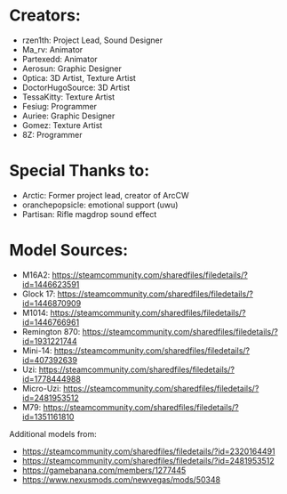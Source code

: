 # Creators:
- rzen1th: Project Lead, Sound Designer
- Ma_rv: Animator
- Partexedd: Animator
- Aerosun: Graphic Designer
- 0ptica: 3D Artist, Texture Artist
- DoctorHugoSource: 3D Artist
- TessaKitty: Texture Artist
- Fesiug: Programmer
- Auriee: Graphic Designer
- Gomez: Texture Artist
- 8Z: Programmer

# Special Thanks to:
- Arctic: Former project lead, creator of ArcCW
- oranchepopsicle: emotional support (uwu)
- Partisan: Rifle magdrop sound effect

# Model Sources:
- M16A2: https://steamcommunity.com/sharedfiles/filedetails/?id=1446623591
- Glock 17: https://steamcommunity.com/sharedfiles/filedetails/?id=1446870909
- M1014: https://steamcommunity.com/sharedfiles/filedetails/?id=1446766961
- Remington 870: https://steamcommunity.com/sharedfiles/filedetails/?id=1931221744
- Mini-14: https://steamcommunity.com/sharedfiles/filedetails/?id=407392639
- Uzi: https://steamcommunity.com/sharedfiles/filedetails/?id=1778444988
- Micro-Uzi: https://steamcommunity.com/sharedfiles/filedetails/?id=2481953512
- M79: https://steamcommunity.com/sharedfiles/filedetails/?id=1351161810

Additional models from:
- https://steamcommunity.com/sharedfiles/filedetails/?id=2320164491
- https://steamcommunity.com/sharedfiles/filedetails/?id=2481953512
- https://gamebanana.com/members/1277445
- https://www.nexusmods.com/newvegas/mods/50348